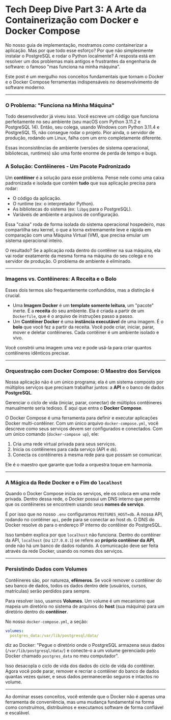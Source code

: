 # Tech Deep Dive Part 3: A Arte da Containerização com Docker e Docker Compose

No nosso guia de implementação, mostramos *como* containerizar a aplicação. Mas por que todo esse esforço? Por que não simplesmente instalar o PostgreSQL e rodar o Python localmente? A resposta está em resolver um dos problemas mais antigos e frustrantes da engenharia de software: o famoso "mas funciona na minha máquina".

Este post é um mergulho nos conceitos fundamentais que tornam o Docker e o Docker Compose ferramentas indispensáveis no desenvolvimento de software moderno.

---

### O Problema: "Funciona na Minha Máquina"

Todo desenvolvedor já viveu isso. Você escreve um código que funciona perfeitamente no seu ambiente (seu macOS com Python 3.11.2 e PostgreSQL 14). Então, seu colega, usando Windows com Python 3.11.4 e PostgreSQL 15, não consegue rodar o projeto. Pior ainda, o servidor de produção, rodando um Linux, falha com um erro completamente diferente.

Essas inconsistências de ambiente (versões de sistema operacional, bibliotecas, runtimes) são uma fonte enorme de perda de tempo e bugs.

### A Solução: Contêineres - Um Pacote Padronizado

Um **contêiner** é a solução para esse problema. Pense nele como uma caixa padronizada e isolada que contém **tudo** que sua aplicação precisa para rodar:
- O código da aplicação.
- O runtime (ex: o interpretador Python).
- As bibliotecas do sistema (ex: `libpq` para o PostgreSQL).
- Variáveis de ambiente e arquivos de configuração.

Essa "caixa" roda de forma isolada do sistema operacional hospedeiro, mas compartilha seu kernel, o que a torna extremamente leve e rápida em comparação com uma Máquina Virtual (VM), que precisa emular um sistema operacional inteiro.

O resultado? Se a aplicação roda dentro do contêiner na sua máquina, ela vai rodar exatamente da mesma forma na máquina do seu colega e no servidor de produção. O problema de ambiente é eliminado.

---

### Imagens vs. Contêineres: A Receita e o Bolo

Esses dois termos são frequentemente confundidos, mas a distinção é crucial.

-   Uma **Imagem Docker** é um **template somente leitura**, um "pacote" inerte. É a **receita** do seu ambiente. Ela é criada a partir de um `Dockerfile`, que é o arquivo de instruções passo a passo.
-   Um **Contêiner Docker** é uma **instância executável** de uma imagem. É o **bolo** que você fez a partir da receita. Você pode criar, iniciar, parar, mover e deletar contêineres. Cada contêiner é um ambiente isolado e vivo.

Você constrói uma imagem uma vez e pode usá-la para criar quantos contêineres idênticos precisar.

---

### Orquestração com Docker Compose: O Maestro dos Serviços

Nossa aplicação não é um único programa; ela é um sistema composto por múltiplos serviços que precisam trabalhar juntos: a **API** e o banco de dados **PostgreSQL**.

Gerenciar o ciclo de vida (iniciar, parar, conectar) de múltiplos contêineres manualmente seria tedioso. É aqui que entra o **Docker Compose**.

O Docker Compose é uma ferramenta para definir e executar aplicações Docker multi-contêiner. Com um único arquivo `docker-compose.yml`, você descreve como seus serviços devem ser configurados e conectados. Com um único comando (`docker-compose up`), ele:
1.  Cria uma rede virtual privada para seus serviços.
2.  Inicia os contêineres para cada serviço (API e `db`).
3.  Conecta os contêineres à mesma rede para que possam se comunicar.

Ele é o maestro que garante que toda a orquestra toque em harmonia.

---

### A Mágica da Rede Docker e o Fim do `localhost`

Quando o Docker Compose inicia os serviços, ele os coloca em uma rede privada. Dentro dessa rede, o Docker possui um DNS interno que permite que os contêineres se encontrem usando seus **nomes de serviço**.

É por isso que no nosso `.env` configuramos `POSTGRES_HOST=db`. A nossa API, rodando no contêiner `api`, pede para se conectar ao host `db`. O DNS do Docker resolve `db` para o endereço IP interno do contêiner do PostgreSQL.

Isso também explica por que `localhost` não funciona. Dentro do contêiner da API, `localhost` (ou `127.0.0.1`) se refere ao **próprio contêiner da API**, onde não há um banco de dados rodando. A comunicação deve ser feita através da rede Docker, usando os nomes dos serviços.

---

### Persistindo Dados com Volumes

Contêineres são, por natureza, **efêmeros**. Se você remover o contêiner do seu banco de dados, todos os dados dentro dele (usuários, cursos, matrículas) serão perdidos para sempre.

Para resolver isso, usamos **Volumes**. Um volume é um mecanismo que mapeia um diretório no sistema de arquivos do **host** (sua máquina) para um diretório dentro do **contêiner**.

No nosso `docker-compose.yml`, a seção:
```yaml
volumes:
  postgres_data:/var/lib/postgresql/data/
```
diz ao Docker: "Pegue o diretório onde o PostgreSQL armazena seus dados (`/var/lib/postgresql/data/`) e conecte-o a um volume gerenciado pelo Docker chamado `postgres_data` no meu computador".

Isso desacopla o ciclo de vida dos dados do ciclo de vida do contêiner. Agora você pode parar, remover e recriar o contêiner do banco de dados quantas vezes quiser, e seus dados permanecerão seguros e intactos no volume.

---

Ao dominar esses conceitos, você entende que o Docker não é apenas uma ferramenta de conveniência, mas uma mudança fundamental na forma como construímos, distribuímos e executamos software de forma confiável e escalável.
